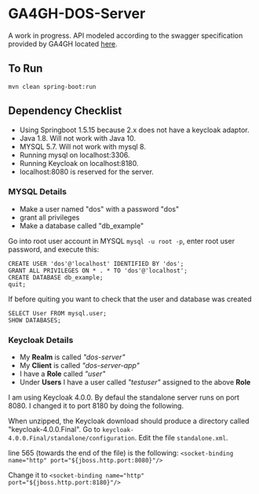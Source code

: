 # GA4GH-DOS-Server

A work in progress. API modeled according to the swagger specification provided by GA4GH located [here](https://ga4gh.github.io/data-object-service-schemas/#/).

## To Run

`mvn clean spring-boot:run`


## Dependency Checklist

* Using Springboot 1.5.15 because 2.x does not have a keycloak adaptor.
* Java 1.8. Will not work with Java 10.
* MYSQL 5.7. Will not work with mysql 8.
* Running mysql on localhost:3306.
* Running Keycloak on localhost:8180.
* localhost:8080 is reserved for the server.

### MYSQL Details

* Make a user named "dos" with a password "dos"
* grant all privileges
* Make a database called "db_example"

Go into root user account in MYSQL `mysql -u root -p`, enter root user password, and execute this:

```
CREATE USER 'dos'@'localhost' IDENTIFIED BY 'dos';
GRANT ALL PRIVILEGES ON * . * TO 'dos'@'localhost';
CREATE DATABASE db_example;
quit;
```

If before quiting you want to check that the user and database was created

```
SELECT User FROM mysql.user;
SHOW DATABASES;
```

### Keycloak Details

* My **Realm** is called _"dos-server"_
* My **Client** is called _"dos-server-app"_
* I have a **Role** called _"user"_
* Under **Users** I have a user called _"testuser"_ assigned to the above **Role**

I am using Keycloak 4.0.0. By defaul the standalone server runs on port 8080. I changed it to port 8180 by doing the following.

When unzipped, the Keycloak download should produce a directory called "keycloak-4.0.0.Final". Go to 
`keycloak-4.0.0.Final/standalone/configuration`. Edit the file `standalone.xml`.

line 565 (towards the end of the file) is the following:
`<socket-binding name="http" port="${jboss.http.port:8080}"/>`

Change it to
`<socket-binding name="http" port="${jboss.http.port:8180}"/>`
